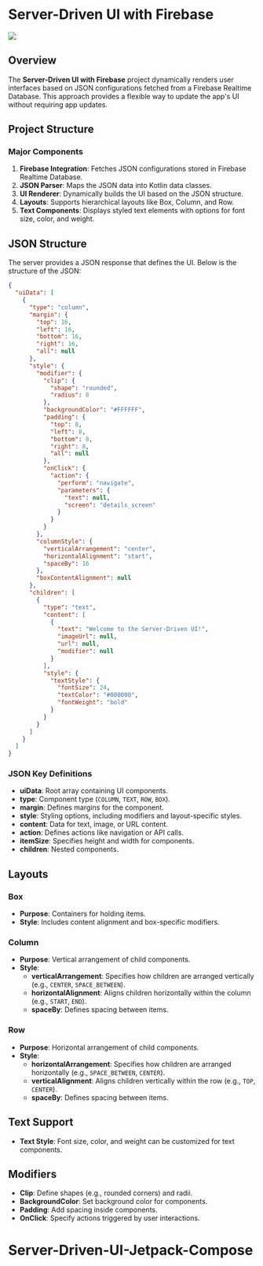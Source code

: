 # Server-Driven UI with Firebase

[![](https://jitpack.io/v/ppthegamer/Server-Driven-UI-Jetpack-Compose.svg)](https://jitpack.io/#ppthegamer/Server-Driven-UI-Jetpack-Compose)

## Overview
The **Server-Driven UI with Firebase** project dynamically renders user interfaces based on JSON configurations fetched from a Firebase Realtime Database. This approach provides a flexible way to update the app's UI without requiring app updates.

## Project Structure
### Major Components
1. **Firebase Integration**: Fetches JSON configurations stored in Firebase Realtime Database.
2. **JSON Parser**: Maps the JSON data into Kotlin data classes.
3. **UI Renderer**: Dynamically builds the UI based on the JSON structure.
4. **Layouts**: Supports hierarchical layouts like Box, Column, and Row.
5. **Text Components**: Displays styled text elements with options for font size, color, and weight.

## JSON Structure
The server provides a JSON response that defines the UI. Below is the structure of the JSON:

```json
{
  "uiData": [
    {
      "type": "column",
      "margin": {
        "top": 16,
        "left": 16,
        "bottom": 16,
        "right": 16,
        "all": null
      },
      "style": {
        "modifier": {
          "clip": {
            "shape": "rounded",
            "radius": 8
          },
          "backgroundColor": "#FFFFFF",
          "padding": {
            "top": 8,
            "left": 8,
            "bottom": 8,
            "right": 8,
            "all": null
          },
          "onClick": {
            "action": {
              "perform": "navigate",
              "parameters": {
                "text": null,
                "screen": "details_screen"
              }
            }
          }
        },
        "columnStyle": {
          "verticalArrangement": "center",
          "horizontalAlignment": "start",
          "spaceBy": 16
        },
        "boxContentAlignment": null
      },
      "children": [
        {
          "type": "text",
          "content": [
            {
              "text": "Welcome to the Server-Driven UI!",
              "imageUrl": null,
              "url": null,
              "modifier": null
            }
          ],
          "style": {
            "textStyle": {
              "fontSize": 24,
              "textColor": "#000000",
              "fontWeight": "bold"
            }
          }
        }
      ]
    }
  ]
}
```

### JSON Key Definitions
- **uiData**: Root array containing UI components.
- **type**: Component type (`COLUMN`, `TEXT`, `ROW`, `BOX`).
- **margin**: Defines margins for the component.
- **style**: Styling options, including modifiers and layout-specific styles.
- **content**: Data for text, image, or URL content.
- **action**: Defines actions like navigation or API calls.
- **itemSize**: Specifies height and width for components.
- **children**: Nested components.

## Layouts
### Box
- **Purpose**: Containers for holding items.
- **Style**: Includes content alignment and box-specific modifiers.

### Column
- **Purpose**: Vertical arrangement of child components.
- **Style**:
  - **verticalArrangement**: Specifies how children are arranged vertically (e.g., `CENTER`, `SPACE_BETWEEN`).
  - **horizontalAlignment**: Aligns children horizontally within the column (e.g., `START`, `END`).
  - **spaceBy**: Defines spacing between items.

### Row
- **Purpose**: Horizontal arrangement of child components.
- **Style**:
  - **horizontalArrangement**: Specifies how children are arranged horizontally (e.g., `SPACE_BETWEEN`, `CENTER`).
  - **verticalAlignment**: Aligns children vertically within the row (e.g., `TOP`, `CENTER`).
  - **spaceBy**: Defines spacing between items.

## Text Support
- **Text Style**: Font size, color, and weight can be customized for text components.

## Modifiers
- **Clip**: Define shapes (e.g., rounded corners) and radii.
- **BackgroundColor**: Set background color for components.
- **Padding**: Add spacing inside components.
- **OnClick**: Specify actions triggered by user interactions.

# Server-Driven-UI-Jetpack-Compose
